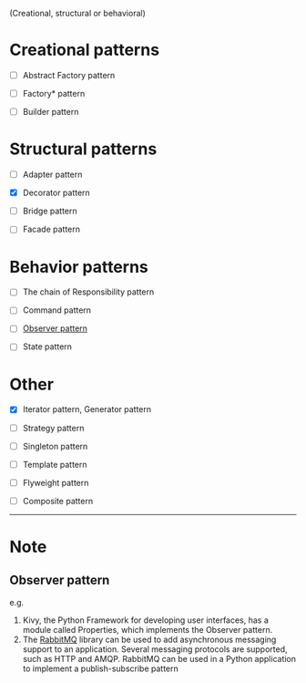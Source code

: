 (Creational, structural or behavioral)

# Creational patterns
- [ ] Abstract Factory pattern
- [ ] Factory* pattern
- [ ] Builder pattern


# Structural patterns
- [ ] Adapter   pattern
- [x] Decorator pattern
- [ ] Bridge pattern
- [ ] Facade    pattern


# Behavior patterns
- [ ] The chain of Responsibility pattern
- [ ] Command   pattern
- [ ] [Observer  pattern](#observer-pattern)
- [ ] State     pattern


# Other
- [x] Iterator  pattern, Generator  pattern
- [ ] Strategy  pattern
- [ ] Singleton pattern
- [ ] Template  pattern
- [ ] Flyweight pattern
- [ ] Composite pattern


--------
# Note
## Observer pattern
e.g.
1. Kivy, the Python Framework for developing user interfaces, has a module called Properties, which implements the Observer pattern.
2. The [RabbitMQ](https://www.rabbitmq.com/tutorials/tutorial-three-python.html) library can be used to add asynchronous messaging support to an application. Several messaging protocols are supported, such as HTTP and AMQP. RabbitMQ can be used in a Python application to implement a publish-subscribe pattern


